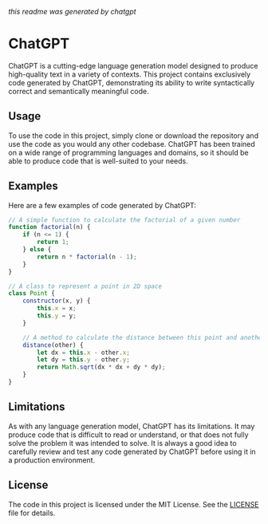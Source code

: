 *this readme was generated by chatgpt*

# ChatGPT

ChatGPT is a cutting-edge language generation model designed to produce high-quality text in a variety of contexts. This project contains exclusively code generated by ChatGPT, demonstrating its ability to write syntactically correct and semantically meaningful code.

## Usage

To use the code in this project, simply clone or download the repository and use the code as you would any other codebase. ChatGPT has been trained on a wide range of programming languages and domains, so it should be able to produce code that is well-suited to your needs.

## Examples

Here are a few examples of code generated by ChatGPT:
```js
// A simple function to calculate the factorial of a given number
function factorial(n) {
    if (n <= 1) {
        return 1;
    } else {
        return n * factorial(n - 1);
    }
}

// A class to represent a point in 2D space
class Point {
    constructor(x, y) {
        this.x = x;
        this.y = y;
    }

    // A method to calculate the distance between this point and another point
    distance(other) {
        let dx = this.x - other.x;
        let dy = this.y - other.y;
        return Math.sqrt(dx * dx + dy * dy);
    }
}
```

## Limitations

As with any language generation model, ChatGPT has its limitations. It may produce code that is difficult to read or understand, or that does not fully solve the problem it was intended to solve. It is always a good idea to carefully review and test any code generated by ChatGPT before using it in a production environment.

## License

The code in this project is licensed under the MIT License. See the [LICENSE](/LICENSE) file for details.
